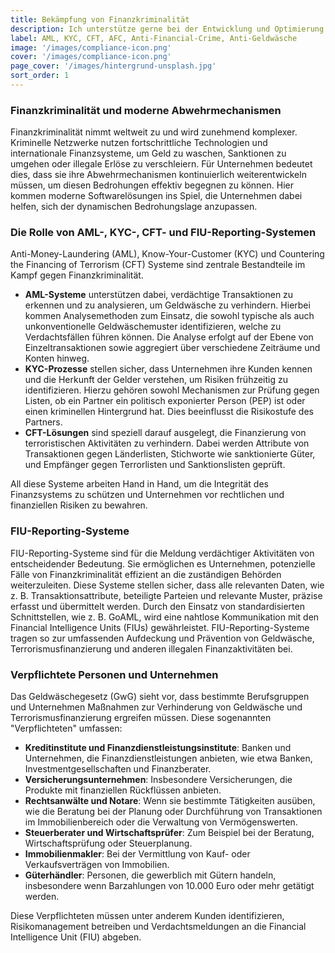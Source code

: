 ```yaml
---
title: Bekämpfung von Finanzkriminalität
description: Ich unterstütze gerne bei der Entwicklung und Optimierung von Softwarelösungen zur Bekämpfung von Finanzkriminalität. Ich bringe Expertise in der Entwicklung, Anbindung und Ablöse von AML, KYC und CFT-Systemen mit.
label: AML, KYC, CFT, AFC, Anti-Financial-Crime, Anti-Geldwäsche
image: '/images/compliance-icon.png'
cover: '/images/compliance-icon.png'
page_cover: '/images/hintergrund-unsplash.jpg'
sort_order: 1
---
```


### Finanzkriminalität und moderne Abwehrmechanismen

Finanzkriminalität nimmt weltweit zu und wird zunehmend komplexer. Kriminelle Netzwerke nutzen fortschrittliche Technologien und internationale Finanzsysteme, um Geld zu waschen, Sanktionen zu umgehen oder illegale Erlöse zu verschleiern. Für Unternehmen bedeutet dies, dass sie ihre Abwehrmechanismen kontinuierlich weiterentwickeln müssen, um diesen Bedrohungen effektiv begegnen zu können. Hier kommen moderne Softwarelösungen ins Spiel, die Unternehmen dabei helfen, sich der dynamischen Bedrohungslage anzupassen.

### Die Rolle von AML-, KYC-, CFT- und FIU-Reporting-Systemen

Anti-Money-Laundering (AML), Know-Your-Customer (KYC) und Countering the Financing of Terrorism (CFT) Systeme sind zentrale Bestandteile im Kampf gegen Finanzkriminalität.

- **AML-Systeme** unterstützen dabei, verdächtige Transaktionen zu erkennen und zu analysieren, um Geldwäsche zu verhindern. Hierbei kommen Analysemethoden zum Einsatz, die sowohl typische als auch unkonventionelle Geldwäschemuster identifizieren, welche zu Verdachtsfällen führen können. Die Analyse erfolgt auf der Ebene von Einzeltransaktionen sowie aggregiert über verschiedene Zeiträume und Konten hinweg.
- **KYC-Prozesse** stellen sicher, dass Unternehmen ihre Kunden kennen und die Herkunft der Gelder verstehen, um Risiken frühzeitig zu identifizieren. Hierzu gehören sowohl Mechanismen zur Prüfung gegen Listen, ob ein Partner ein politisch exponierter Person (PEP) ist oder einen kriminellen Hintergrund hat. Dies beeinflusst die Risikostufe des Partners.
- **CFT-Lösungen** sind speziell darauf ausgelegt, die Finanzierung von terroristischen Aktivitäten zu verhindern. Dabei werden Attribute von Transaktionen gegen Länderlisten, Stichworte wie sanktionierte Güter, und Empfänger gegen Terrorlisten und Sanktionslisten geprüft.

All diese Systeme arbeiten Hand in Hand, um die Integrität des Finanzsystems zu schützen und Unternehmen vor rechtlichen und finanziellen Risiken zu bewahren.

### FIU-Reporting-Systeme

FIU-Reporting-Systeme sind für die Meldung verdächtiger Aktivitäten von entscheidender Bedeutung. Sie ermöglichen es Unternehmen, potenzielle Fälle von Finanzkriminalität effizient an die zuständigen Behörden weiterzuleiten. Diese Systeme stellen sicher, dass alle relevanten Daten, wie z. B. Transaktionsattribute, beteiligte Parteien und relevante Muster, präzise erfasst und übermittelt werden. Durch den Einsatz von standardisierten Schnittstellen, wie z. B. GoAML, wird eine nahtlose Kommunikation mit den Financial Intelligence Units (FIUs) gewährleistet. FIU-Reporting-Systeme tragen so zur umfassenden Aufdeckung und Prävention von Geldwäsche, Terrorismusfinanzierung und anderen illegalen Finanzaktivitäten bei.

### Verpflichtete Personen und Unternehmen

Das Geldwäschegesetz (GwG) sieht vor, dass bestimmte Berufsgruppen und Unternehmen Maßnahmen zur Verhinderung von Geldwäsche und Terrorismusfinanzierung ergreifen müssen. Diese sogenannten "Verpflichteten" umfassen:

- **Kreditinstitute und Finanzdienstleistungsinstitute**: Banken und Unternehmen, die Finanzdienstleistungen anbieten, wie etwa Banken, Investmentgesellschaften und Finanzberater.
- **Versicherungsunternehmen**: Insbesondere Versicherungen, die Produkte mit finanziellen Rückflüssen anbieten.
- **Rechtsanwälte und Notare**: Wenn sie bestimmte Tätigkeiten ausüben, wie die Beratung bei der Planung oder Durchführung von Transaktionen im Immobilienbereich oder die Verwaltung von Vermögenswerten.
- **Steuerberater und Wirtschaftsprüfer**: Zum Beispiel bei der Beratung, Wirtschaftsprüfung oder Steuerplanung.
- **Immobilienmakler**: Bei der Vermittlung von Kauf- oder Verkaufsverträgen von Immobilien.
- **Güterhändler**: Personen, die gewerblich mit Gütern handeln, insbesondere wenn Barzahlungen von 10.000 Euro oder mehr getätigt werden.

Diese Verpflichteten müssen unter anderem Kunden identifizieren, Risikomanagement betreiben und Verdachtsmeldungen an die Financial Intelligence Unit (FIU) abgeben.
